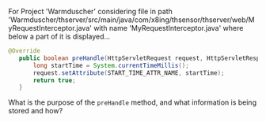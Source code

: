 For Project 'Warmduscher' considering file in path 'Warmduscher/thserver/src/main/java/com/x8ing/thsensor/thserver/web/MyRequestInterceptor.java' with name 'MyRequestInterceptor.java' where below a part of it is displayed...
```java
@Override
   public boolean preHandle(HttpServletRequest request, HttpServletResponse response, Object handler) throws Exception {
       long startTime = System.currentTimeMillis();
       request.setAttribute(START_TIME_ATTR_NAME, startTime);
       return true;
   }
```
What is the purpose of the `preHandle` method, and what information is being stored and how?